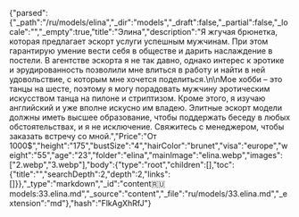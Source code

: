 {"parsed":{"_path":"/ru/models/elina","_dir":"models","_draft":false,"_partial":false,"_locale":"","_empty":true,"title":"Элина","description":"Я жгучая брюнетка, которая предлагает эскорт услуги успешным мужчинам. При этом гарантирую умение вести себя в обществе и дарить наслаждение в постели. В агентстве эскорта я не так давно, однако интерес к эротике и эрудированность позволили мне влиться в работу и найти в ней удовольствие, с которым мне хочется поделиться.\n\nМое хобби – это танцы на шесте, поэтому я могу порадовать мужчину эротическим искусством танца на пилоне и стриптизом. Кроме этого, я изучаю английский и уже вполне искусно им владею. Элитные эскорт модели должны иметь высшее образование, чтобы поддержать беседу в любых обстоятельствах, и я не исключение. Свяжитесь с менеджером, чтобы заказать встречу со мной.","Price":"От 1000$","height":"175","bustSize":"4","hairColor":"brunet","visa":"europe","weight":"55","age":"23","folder":"elina","mainImage":"elina.webp","images":["2.webp","3.webp"],"body":{"type":"root","children":[],"toc":{"title":"","searchDepth":2,"depth":2,"links":[]}},"_type":"markdown","_id":"content:ru:models:33.elina.md","_source":"content","_file":"ru/models/33.elina.md","_extension":"md"},"hash":"FlkAgXhRfJ"}